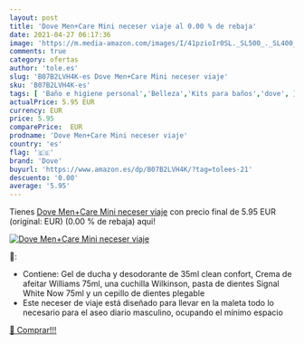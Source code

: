 ```yaml
---
layout: post
title: 'Dove Men+Care Mini neceser viaje al 0.00 % de rebaja'
date: 2021-04-27 06:17:36
image: 'https://m.media-amazon.com/images/I/41pzioIr0SL._SL500_._SL400_.jpg'
comments: true
category: ofertas
author: 'tole.es'
slug: 'B07B2LVH4K-es Dove Men+Care Mini neceser viaje'
sku: 'B07B2LVH4K-es'
tags: [ 'Baño e higiene personal','Belleza','Kits para baños','dove', ]
actualPrice: 5.95 EUR
currency: EUR
price: 5.95
comparePrice:  EUR
prodname: 'Dove Men+Care Mini neceser viaje'
country: 'es'
flag: '🇪🇸'
brand: 'Dove'
buyurl: 'https://www.amazon.es/dp/B07B2LVH4K/?tag=tolees-21'
descuento: '0.00'
average: '5.95'
---
```


Tienes [Dove Men+Care Mini neceser viaje](https://www.amazon.es/dp/B07B2LVH4K/?tag=tolees-21) con precio final de  5.95 EUR (original:  EUR) (0.00 %  de rebaja) aqui!

[![Dove Men+Care Mini neceser viaje](https://m.media-amazon.com/images/I/41pzioIr0SL._SL500_._SL400_.jpg)](https://www.amazon.es/dp/B07B2LVH4K/?tag=tolees-21)

🔎:

- Contiene: Gel de ducha y desodorante de 35ml clean confort, Crema de afeitar Williams 75ml, una cuchilla Wilkinson, pasta de dientes Signal White Now 75ml y un cepillo de dientes plegable
- Este neceser de viaje está diseñado para llevar en la maleta todo lo necesario para el aseo diario masculino, ocupando el mínimo espacio

[🛒 Comprar!!!](https://www.amazon.es/dp/B07B2LVH4K/?tag=tolees-21)
